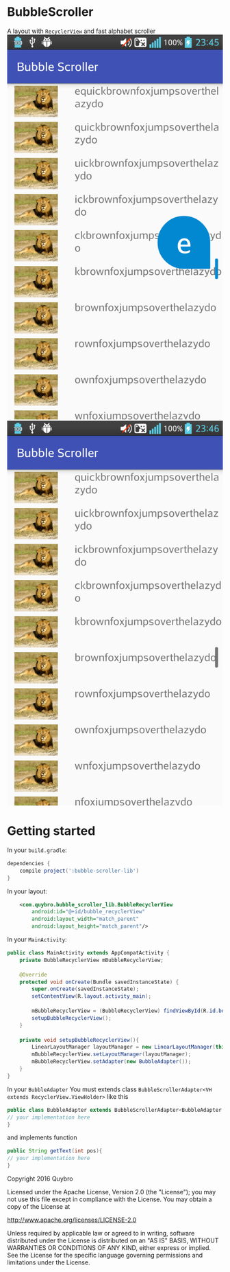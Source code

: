 # BubbleScroller
A layout with `RecyclerView` and fast alphabet scroller
![scrolling.png](images/scrolling.png)
![normal.png](images/normal.png)

# Getting started

In your `build.gradle`:
```gradle
dependencies {
    compile project(':bubble-scroller-lib')
}
```

In your layout:
```xml
    <com.quybro.bubble_scroller_lib.BubbleRecyclerView
        android:id="@+id/bubble_recyclerView"
        android:layout_width="match_parent"
        android:layout_height="match_parent"/>
```

In your `MainActivity`:
```java
public class MainActivity extends AppCompatActivity {
    private BubbleRecyclerView mBubbleRecyclerView;

    @Override
    protected void onCreate(Bundle savedInstanceState) {
        super.onCreate(savedInstanceState);
        setContentView(R.layout.activity_main);

        mBubbleRecyclerView = (BubbleRecyclerView) findViewById(R.id.bubble_recyclerView);
        setupBubbleRecyclerView();
    }

    private void setupBubbleRecyclerView(){
        LinearLayoutManager layoutManager = new LinearLayoutManager(this);
        mBubbleRecyclerView.setLayoutManager(layoutManager);
        mBubbleRecyclerView.setAdapter(new BubbleAdapter());
    }
}
```

In your `BubbleAdapter`
You must extends class `BubbleScrollerAdapter<VH extends RecyclerView.ViewHolder>` like this
```java
public class BubbleAdapter extends BubbleScrollerAdapter<BubbleAdapter.ItemHolder>{
// your implementation here
}
```
and implements function 
```java
public String getText(int pos){
// your implementation here
}
```



Copyright 2016 Quybro

Licensed under the Apache License, Version 2.0 (the "License");
you may not use this file except in compliance with the License.
You may obtain a copy of the License at

   http://www.apache.org/licenses/LICENSE-2.0

Unless required by applicable law or agreed to in writing, software
distributed under the License is distributed on an "AS IS" BASIS,
WITHOUT WARRANTIES OR CONDITIONS OF ANY KIND, either express or implied.
See the License for the specific language governing permissions and
limitations under the License.
